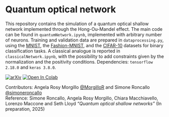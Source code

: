 # Quantum optical network

This repository contains the simulation of a quantum optical shallow network implemented through the Hong-Ou-Mandel effect. The main code can be found in `quantumNetwork.ipynb`, implemented with arbitrary number of neurons. Training and validation data are prepared in `dataprocessing.py`, using the [MNIST](https://www.tensorflow.org/datasets/catalog/mnist?hl=it), the [Fashion-MNIST](https://www.tensorflow.org/datasets/catalog/fashion_mnist), and the [CIFAR-10](https://www.tensorflow.org/datasets/catalog/cifar10?hl=it) datasets for binary classification tasks. A classical analogue is reported in `classicalNetwork.ipynb`, with the possibility to add constraints given by the normalization and the positivity conditions. Dependencies: `tensorflow 2.18.0` and `keras 3.8.0`.

[![arXiv](https://img.shields.io/badge/arXiv-InPreparation-b31b1b.svg)]()
<a target="_blank" href="https://colab.research.google.com/github/simoneroncallo/quantum-optical-network/blob/main/quantumNetwork.ipynb">
  <img src="https://colab.research.google.com/assets/colab-badge.svg" alt="Open In Colab"/>
</a> <br>
  
Contributors: Angela Rosy Morgillo [@MorgilloR](https://github.com/MorgilloR) and Simone Roncallo [@simoneroncallo](https://github.com/simoneroncallo) <br>
Reference: Simone Roncallo, Angela Rosy Morgillo, Chiara Macchiavello, Lorenzo Maccone and Seth Lloyd <i>“Quantum optical shallow networks”</i> (In preparation, 2025)

